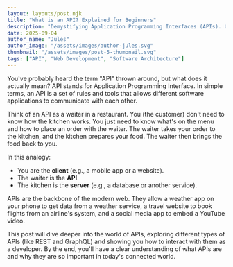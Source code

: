 ```yaml
---
layout: layouts/post.njk
title: "What is an API? Explained for Beginners"
description: "Demystifying Application Programming Interfaces (APIs). Understand what they are, how they work, and why they are essential for modern applications."
date: 2025-09-04
author_name: "Jules"
author_image: "/assets/images/author-jules.svg"
thumbnail: "/assets/images/post-5-thumbnail.svg"
tags: ["API", "Web Development", "Software Architecture"]
---
```


You've probably heard the term "API" thrown around, but what does it actually mean? API stands for Application Programming Interface. In simple terms, an API is a set of rules and tools that allows different software applications to communicate with each other.

Think of an API as a waiter in a restaurant. You (the customer) don't need to know how the kitchen works. You just need to know what's on the menu and how to place an order with the waiter. The waiter takes your order to the kitchen, and the kitchen prepares your food. The waiter then brings the food back to you.

In this analogy:
- You are the **client** (e.g., a mobile app or a website).
- The waiter is the **API**.
- The kitchen is the **server** (e.g., a database or another service).

APIs are the backbone of the modern web. They allow a weather app on your phone to get data from a weather service, a travel website to book flights from an airline's system, and a social media app to embed a YouTube video.

This post will dive deeper into the world of APIs, exploring different types of APIs (like REST and GraphQL) and showing you how to interact with them as a developer. By the end, you'll have a clear understanding of what APIs are and why they are so important in today's connected world.
